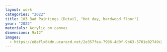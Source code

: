 ```yaml
---
layout: work
categories: "2022"
title: 103 Bad Paintings (Detail, "Hot day, hardwood floor")
year: "2022"
materials: Acrylic on canvas
dimensions: 9x12"
images:
  - https://e8eflx6kdm.ucarecd.net/2e357fea-7996-4d0f-9b63-3701e02749c2/-/resize/2400/-/quality/lightest/-/format/auto/
---
```

